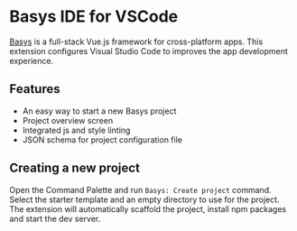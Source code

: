 # Basys IDE for VSCode

[Basys](http://basys.io) is a full-stack Vue.js framework for cross-platform apps. This extension configures Visual Studio Code to improves the app development experience.

## Features

* An easy way to start a new Basys project
* Project overview screen
* Integrated js and style linting
* JSON schema for project configuration file

## Creating a new project

Open the Command Palette and run `Basys: Create project` command. Select the starter template and an empty directory to use for the project. The extension will automatically scaffold the project, install npm packages and start the dev server.

